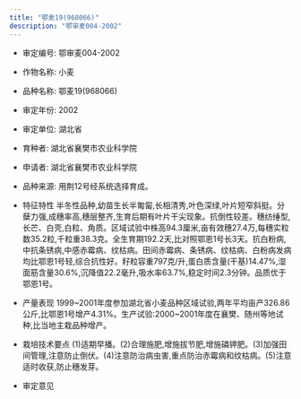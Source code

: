 ```yaml
---
title: "鄂麦19(968066)"
description: "鄂审麦004-2002"
---
```

* 审定编号:  鄂审麦004-2002

*  作物名称:  小麦

*  品种名称:  鄂麦19(968066)

*  审定年份:  2002

*  审定单位:  湖北省

* 育种者:  湖北省襄樊市农业科学院

*  申请者:  湖北省襄樊市农业科学院

*  品种来源:  用荆12号经系统选择育成。

*  特征特性
半冬性品种,幼苗生长半匍匐,长相清秀,叶色深绿,叶片短窄斜挺。分蘖力强,成穗率高,穗层整齐,生育后期有叶片干尖现象。抗倒性较差。穗纺缍型,长芒、白壳,白粒、角质。区域试验中株高94.3厘米,亩有效穗27.4万,每穗实粒数35.2粒,千粒重38.3克。全生育期192.2天,比对照鄂恩1号长3天。抗白粉病,中抗条锈病,中感赤霉病、纹枯病。田间赤霉病、条锈病、纹枯病、白粉病发病均比鄂恩1号轻,综合抗性好。籽粒容重797克/升,蛋白质含量(干基)14.47%,湿面筋含量30.6%,沉降值22.2毫升,吸水率63.7%,稳定时间2.3分钟。品质优于鄂恩1号。

*  产量表现
1999~2001年度参加湖北省小麦品种区域试验,两年平均亩产326.86公斤,比鄂恩1号增产4.31%。生产试验:2000~2001年度在襄樊、随州等地试种,比当地主栽品种增产。

*  栽培技术要点
(1)适期早播。(2)合理施肥,增施拔节肥,增施磷钾肥。(3)加强田间管理,注意防止倒伏。(4)注意防治病虫害,重点防治赤霉病和纹枯病。(5)注意适时收获,防止穗发芽。

*  审定意见

